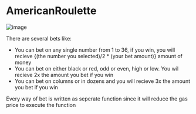 # AmericanRoulette

![image](https://user-images.githubusercontent.com/77036003/146883245-369dea31-cea2-476a-927c-cff05c43527a.png)

There are several bets like:
- You can bet on any single number from 1 to 36, if you win, you will recieve {(the number you selected)/2 * (your bet amount)} amount of money 
- You can bet on either black or red, odd or even, high or low. You wil recieve 2x the amount you bet if you win
- You can bet on columns or in dozens and you will recieve 3x the amount you bet if you win

Every way of bet is written as seperate function since it will reduce the gas price to execute the function
